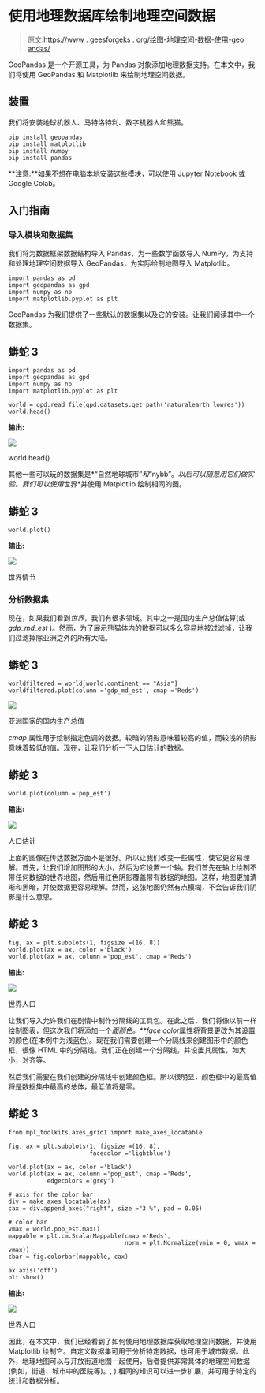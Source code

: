 # 使用地理数据库绘制地理空间数据

> 原文:[https://www . geesforgeks . org/绘图-地理空间-数据-使用-geo andas/](https://www.geeksforgeeks.org/plotting-geospatial-data-using-geopandas/)

GeoPandas 是一个开源工具，为 Pandas 对象添加地理数据支持。在本文中，我们将使用 GeoPandas 和 Matplotlib 来绘制地理空间数据。

## 装置

我们将安装地球机器人、马特洛特利、数字机器人和熊猫。

```
pip install geopandas
pip install matplotlib
pip install numpy
pip install pandas

```

**注意:**如果不想在电脑本地安装这些模块，可以使用 Jupyter Notebook 或 Google Colab。

## 入门指南

### 导入模块和数据集

我们将为数据框架数据结构导入 Pandas，为一些数学函数导入 NumPy，为支持和处理地理空间数据导入 GeoPandas，为实际绘制地图导入 Matplotlib。

```
import pandas as pd
import geopandas as gpd
import numpy as np
import matplotlib.pyplot as plt
```

GeoPandas 为我们提供了一些默认的数据集以及它的安装。让我们阅读其中一个数据集。

## 蟒蛇 3

```
import pandas as pd
import geopandas as gpd
import numpy as np
import matplotlib.pyplot as plt

world = gpd.read_file(gpd.datasets.get_path('naturalearth_lowres'))
world.head()
```

**输出:**

![](img/3e5e2548d9eb3a46a33947c36cfe3acc.png)

world.head()

其他一些可以玩的数据集是*“自然地球城市”*和*“nybb”。*以后可以随意用它们做实验。我们可以使用*世界*并使用 Matplotlib 绘制相同的图。

## 蟒蛇 3

```
world.plot()
```

**输出:**

![](img/d86b18631b4c4a2367e553a2984c3edc.png)

世界情节

### 分析数据集

现在，如果我们看到*世界*，我们有很多领域。其中之一是国内生产总值估算(或 *gdp_md_est* )。然而，为了展示熊猫体内的数据可以多么容易地被过滤掉，让我们过滤掉除亚洲之外的所有大陆。

## 蟒蛇 3

```
worldfiltered = world[world.continent == "Asia"]
worldfiltered.plot(column ='gdp_md_est', cmap ='Reds')
```

![](img/928111f36122648033ea6f6cadca5849.png)

亚洲国家的国内生产总值

*cmap* 属性用于绘制指定色调的数据。较暗的阴影意味着较高的值，而较浅的阴影意味着较低的值。现在，让我们分析一下人口估计的数据。

## 蟒蛇 3

```
world.plot(column ='pop_est')
```

**输出:**

![](img/e4b06e885a6f8a928363b168c118a269.png)

人口估计

上面的图像在传达数据方面不是很好。所以让我们改变一些属性，使它更容易理解。首先，让我们增加图形的大小，然后为它设置一个轴。我们首先在轴上绘制不带任何数据的世界地图，然后用红色阴影覆盖带有数据的地图。这样，地图更加清晰和黑暗，并使数据更容易理解。然而，这张地图仍然有点模糊，不会告诉我们阴影是什么意思。

## 蟒蛇 3

```
fig, ax = plt.subplots(1, figsize =(16, 8))
world.plot(ax = ax, color ='black')
world.plot(ax = ax, column ='pop_est', cmap ='Reds')
```

**输出:**

![](img/72571fd53025e474e8d78db8101e4530.png)

世界人口

让我们导入允许我们在剧情中制作分隔线的工具包。在此之后，我们将像以前一样绘制图表，但这次我们将添加一个*面颜色。**face color*属性将背景更改为其设置的颜色(在本例中为浅蓝色)。现在我们需要创建一个分隔线来创建图形中的颜色框，很像 HTML 中的分隔线。我们正在创建一个分隔线，并设置其属性，如大小，对齐等。

然后我们需要在我们创建的分隔线中创建颜色框。所以很明显，颜色框中的最高值将是数据集中最高的总体，最低值将是零。

## 蟒蛇 3

```
from mpl_toolkits.axes_grid1 import make_axes_locatable

fig, ax = plt.subplots(1, figsize =(16, 8),
                       facecolor ='lightblue')

world.plot(ax = ax, color ='black')
world.plot(ax = ax, column ='pop_est', cmap ='Reds',
           edgecolors ='grey')

# axis for the color bar
div = make_axes_locatable(ax)
cax = div.append_axes("right", size ="3 %", pad = 0.05)

# color bar
vmax = world.pop_est.max()
mappable = plt.cm.ScalarMappable(cmap ='Reds',
                                 norm = plt.Normalize(vmin = 0, vmax = vmax))
cbar = fig.colorbar(mappable, cax)

ax.axis('off')
plt.show()
```

**输出:**

![](img/1791444f68c37e59476b0c726887c13b.png)

世界人口

因此，在本文中，我们已经看到了如何使用地理数据库获取地理空间数据，并使用 Matplotlib 绘制它。自定义数据集可用于分析特定数据，也可用于城市数据。此外，地理地图可以与开放街道地图一起使用，后者提供非常具体的地理空间数据(例如，街道、城市中的医院等)。, ).相同的知识可以进一步扩展，并可用于特定的统计和数据分析。